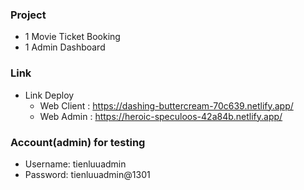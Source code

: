 ### **Project**
-  1 Movie Ticket Booking
-  1 Admin Dashboard

### **Link**
-  Link Deploy
   -  Web Client : https://dashing-buttercream-70c639.netlify.app/
   -  Web Admin : https://heroic-speculoos-42a84b.netlify.app/

### **Account(admin) for testing**
-  Username: tienluuadmin
-  Password: tienluuadmin@1301
